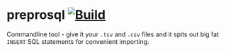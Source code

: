 # preprosql [![Build](https://github.com/obonobo/preprosql/actions/workflows/test.yml/badge.svg)](https://github.com/obonobo/preprosql/actions/workflows/test.yml)

Commandline tool - give it your `.tsv` and `.csv` files and it spits out big fat
`INSERT` SQL statements for convenient importing.
